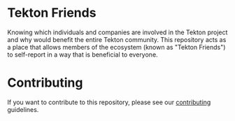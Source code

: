 # Tekton Friends

Knowing which individuals and companies are involved in the Tekton project and why would benefit the entire Tekton community.
This repository acts as a place that allows members of the ecosystem (known as "Tekton Friends") to self-report in a way that is beneficial to everyone.

# Contributing

If you want to contribute to this repository, please see our [contributing](CONTRIBUTING.md) guidelines.
